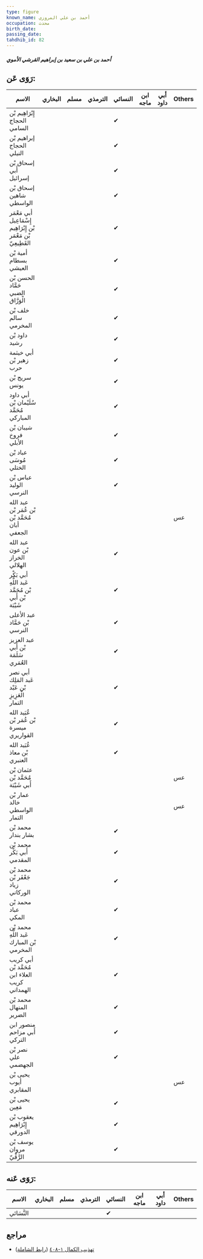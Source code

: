 ```yaml
---
type: figure
known_name: أحمد بن علي المروزي
occupation: محدث
birth_date:
passing_date:
tahdhib_id: 82
---
```

##### أحمد بن علي بن سعيد بن إبراهيم القرشي الأموي

## رَوَى عَن:
| الاسم                                                           | البخاري | مسلم | الترمذي | النسائي | ابن ماجه | أبي داود | Others |
| --------------------------------------------------------------- | ------- | ---- | ------- | ------- | -------- | -------- | ------ |
| إِبْرَاهِيم بْن الحجاج السامي                                   |         |      |         | ✔       |          |          |        |
| إبراهيم بْن الحجاج النيلي                                       |         |      |         | ✔       |          |          |        |
| إسحاق بْن أَبي إسرائيل                                          |         |      |         | ✔       |          |          |        |
| إسحاق بْن شاهين الواسطي                                         |         |      |         | ✔       |          |          |        |
| أبي مَعْمَر إِسْمَاعِيل بْن إِبْرَاهِيم بْن مَعْمَر القَطِيعِيّ |         |      |         | ✔       |          |          |        |
| أمية بْن بسطام العيشي                                           |         |      |         | ✔       |          |          |        |
| الحسن بْن حَمَّاد الضبي الْوَرَّاق                              |         |      |         | ✔       |          |          |        |
| خلف بْن سالم المخرمي                                            |         |      |         | ✔       |          |          |        |
| داود بْن رشيد                                                   |         |      |         | ✔       |          |          |        |
| أبي خيثمة زهير بْن حرب                                          |         |      |         | ✔       |          |          |        |
| سريج بْن يونس                                                   |         |      |         | ✔       |          |          |        |
| أبي داود سُلَيْمان بْن مُحَمَّد المباركي                        |         |      |         | ✔       |          |          |        |
| شيبان بْن فروخ الأبلي                                           |         |      |         | ✔       |          |          |        |
| عباد بْن مُوسَى الختلي                                          |         |      |         | ✔       |          |          |        |
| عباس بْن الوليد النرسي                                          |         |      |         | ✔       |          |          |        |
| عبد الله بْن عُمَر بْن مُحَمَّد بْن أبان الجعفي                 |         |      |         |         |          |          | عس     |
| عبد الله بْن عون الخراز الهلالي                                 |         |      |         | ✔       |          |          |        |
| أبي بَكْر عَبد اللَّهِ بْن مُحَمَّد بْن أَبي شَيْبَة            |         |      |         | ✔       |          |          |        |
| عبد الأعلى بْن حَمَّاد النرسي                                   |         |      |         | ✔       |          |          |        |
| عبد العزيز بْن أَبي سَلَمَة العُمَري                            |         |      |         | ✔       |          |          |        |
| أبي نصر عَبد المَلِك بْن عَبْد الْعَزِيزِ التمار                |         |      |         | ✔       |          |          |        |
| عُبَيد الله بْن عُمَر بْن ميسرة القواريري                       |         |      |         | ✔       |          |          |        |
| عُبَيد الله بْن معاذ العنبري                                    |         |      |         | ✔       |          |          |        |
| عثمان بْن مُحَمَّد بْن أَبي شَيْبَة                             |         |      |         |         |          |          | عس     |
| عمار بْن خالد الواسطي التمار                                    |         |      |         |         |          |          | عس     |
| محمد بْن بشار بندار                                             |         |      |         | ✔       |          |          |        |
| محمد بْن أَبي بَكْر المقدمي                                     |         |      |         | ✔       |          |          |        |
| محمد بْن جَعْفَر بْن زياد الوركاني                              |         |      |         | ✔       |          |          |        |
| محمد بْن عباد المكي                                             |         |      |         | ✔       |          |          |        |
| محمد بْن عَبد اللَّهِ بْن المبارك المخرمي                       |         |      |         | ✔       |          |          |        |
| أبي كريب مُحَمَّد بْن العلاء ابن كريب الهمداني                  |         |      |         | ✔       |          |          |        |
| محمد بْن المنهال الضرير                                         |         |      |         | ✔       |          |          |        |
| منصور ابن أَبي مزاحم التركي                                     |         |      |         | ✔       |          |          |        |
| نصر بْن علي الجهضمي                                             |         |      |         | ✔       |          |          |        |
| يحيى بْن أيوب المقابري                                          |         |      |         |         |          |          | عس     |
| يحيى بْن مَعِين                                                 |         |      |         | ✔       |          |          |        |
| يعقوب بْن إِبْرَاهِيم الدورقي                                   |         |      |         | ✔       |          |          |        |
| يوسف بْن مروان الرَّقِّيّ                                       |         |      |         | ✔       |          |          |        |
## رَوَى عَنه:
| الاسم      | البخاري | مسلم | الترمذي | النسائي | ابن ماجه | أبي داود | Others |
| ---------- | ------- | ---- | ------- | ------- | -------- | -------- | ------ |
| النَّسَائي |         |      |         | ✔       |          |          |        |
## مراجع
- [تهذيب الكمال ١-٤٠٨](obsidian://open?vault=Tahdhib-al-Kamal&file=Figures/٨٢-أحمد%20بن%20علي%20بن%20سعيد%20بن%20إبراهيم%20القرشي%20الأموي) ([رابط الشاملة](https://shamela.ws/book/3722/407))
